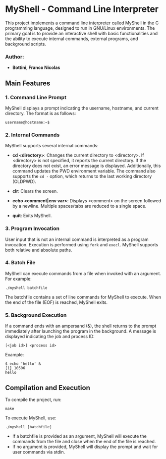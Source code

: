 # MyShell - Command Line Interpreter

This project implements a command line interpreter called MyShell in the C programming language, designed to run in GNU/Linux environments. The primary goal is to provide an interactive shell with basic functionalities and the ability to execute internal commands, external programs, and background scripts.

### Author:
- **Bottini, Franco Nicolas**

## Main Features

### 1. Command Line Prompt
MyShell displays a prompt indicating the username, hostname, and current directory. The format is as follows:

```
username@hostname:~$
```

### 2. Internal Commands
MyShell supports several internal commands:

- **cd \<directory\>**: Changes the current directory to \<directory\>. If \<directory\> is not specified, it reports the current directory. If the directory does not exist, an error message is displayed. Additionally, this command updates the PWD environment variable. The command also supports the `cd -` option, which returns to the last working directory (OLDPWD).

- **clr**: Clears the screen.

- **echo \<comment\|env var\>**: Displays \<comment\> on the screen followed by a newline. Multiple spaces/tabs are reduced to a single space.

- **quit**: Exits MyShell.

### 3. Program Invocation
User input that is not an internal command is interpreted as a program invocation. Execution is performed using `fork` and `execl`. MyShell supports both relative and absolute paths.

### 4. Batch File
MyShell can execute commands from a file when invoked with an argument. For example:

```
./myshell batchfile
```

The batchfile contains a set of line commands for MyShell to execute. When the end of the file (EOF) is reached, MyShell exits.

### 5. Background Execution
If a command ends with an ampersand (&), the shell returns to the prompt immediately after launching the program in the background. A message is displayed indicating the job and process ID:

```
[<job id>] <process id>
```

Example:
```
$ echo 'hello' &
[1] 10506
hello
```

## Compilation and Execution

To compile the project, run:

```
make
```

To execute MyShell, use:

```
./myshell [batchfile]
```

- If a batchfile is provided as an argument, MyShell will execute the commands from the file and close when the end of the file is reached.
- If no argument is provided, MyShell will display the prompt and wait for user commands via stdin.
